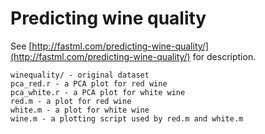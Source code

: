 Predicting wine quality
=======================

See [http://fastml.com/predicting-wine-quality/](http://fastml.com/predicting-wine-quality/) for description.

	winequality/ - original dataset
	pca_red.r - a PCA plot for red wine
	pca_white.r - a PCA plot for white wine
	red.m - a plot for red wine
	white.m - a plot for white wine
	wine.m - a plotting script used by red.m and white.m